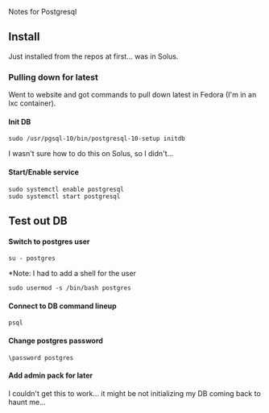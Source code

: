 Notes for Postgresql

## Install

Just installed from the repos at first... was in Solus.

### Pulling down for latest

Went to website and got commands to pull down latest in Fedora (I'm in an lxc
container).

#### Init DB

```
sudo /usr/pgsql-10/bin/postgresql-10-setup initdb
```

I wasn't sure how to do this on Solus, so I didn't...

#### Start/Enable service

```
sudo systemctl enable postgresql
sudo systemctl start postgresql
```

## Test out DB

#### Switch to postgres user

```
su - postgres
```

*Note: I had to add a shell for the user

```
sudo usermod -s /bin/bash postgres
```

#### Connect to DB command lineup

```
psql
```

#### Change postgres password

```
\password postgres
```

#### Add admin pack for later

I couldn't get this to work... it might be not initializing my DB coming back to
haunt me...
